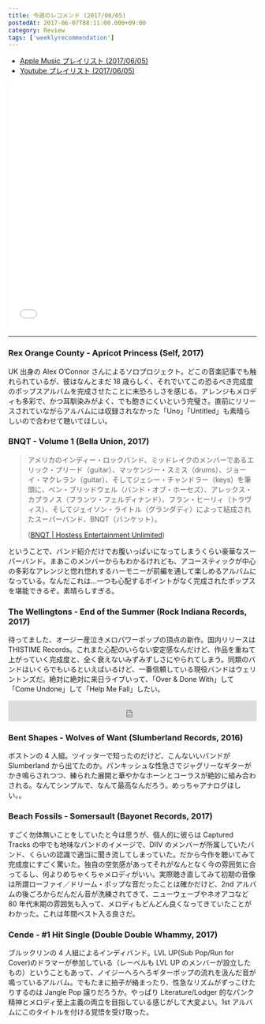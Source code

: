 ```yaml
---
title: 今週のレコメンド (2017/06/05)
postedAt: 2017-06-07T08:11:00.000+09:00
category: Review
tags: ['weeklyrecommendation']
---
```


- [Apple Music プレイリスト (2017/06/05)](https://itunes.apple.com/jp/playlist/%E4%BB%8A%E9%80%B1%E3%81%AE%E3%83%AC%E3%82%B3%E3%83%A1%E3%83%B3%E3%83%89-2017-06-05/idpl.1b2d7f49937f4ef6904e4fdf13d7ac38)
- [Youtube プレイリスト (2017/06/05)](https://www.youtube.com/playlist?list=PLegnWsUgQaycCNLE9ZLeBD0m-FFl-Mlxr)
<iframe src="//tools.applemusic.com/embed/v1/playlist/pl.1b2d7f49937f4ef6904e4fdf13d7ac38?country=jp" height="500px" width="100%" frameborder="0"></iframe>

---

### Rex Orange County - Apricot Princess (Self, 2017)

UK 出身の Alex O’Connor さんによるソロプロジェクト。どこの音楽記事でも触れられているが、彼はなんとまだ 18 歳らしく、それでいてこの恐るべき完成度のポップスアルバムを完成させたことに末恐ろしさを感じる。アレンジもメロディも多彩で、かつ耳馴染みがよく、でも飽きにくいという完璧さ。直前にリリースされていながらアルバムには収録されなかった「Uno」「Untitled」も素晴らしいので合わせて聴いてほしい。

### BNQT - Volume 1 (Bella Union, 2017)

> アメリカのインディー・ロックバンド、ミッドレイクのメンバーであるエリック・プリード（guitar）、マッケンジー・スミス（drums）、ジョーイ・マクレラン（guitar）、そしてジェシー・チャンドラー（keys）を筆頭に、ベン・ブリッドウェル（バンド・オブ・ホーセズ）、アレックス・カプラノス（フランツ・フェルディナンド）、フラン・ヒーリィ（トラヴィス）、そしてジェイソン・ライトル（グランダディ）によって結成されたスーパーバンド、BNQT（バンケット）。
>
> ([BNQT | Hostess Entertainment Unlimited](http://hostess.co.jp/artists/bnqt/))

ということで、バンド紹介だけでお腹いっぱいになってしまうくらい豪華なスーパーバンド。まあこのメンバーからもわかるけれども、アコースティックが中心の多彩なアレンジと惚れ惚れするハーモニーが前編を通して楽しめるアルバムになっている。なんだこれは…一つも心配するポイントがなく完成されたポップスを堪能できるぞ。素晴らしすぎる。

### The Wellingtons - End of the Summer (Rock Indiana Records, 2017)

待ってました、オージー産泣きメロパワーポップの頂点の新作。国内リリースは THISTIME Records。これまた心配のいらない安定感なんだけど、作品を重ねて上がっていく完成度と、全く衰えないみずみずしさにやられてしまう。同類のバンドはいくらでもいるといえばいるけど、一番信頼している現役バンドはウェリントンズだ。絶対に絶対に来日ライブいって、「Over & Done With」して「Come Undone」して「Help Me Fall」したい。

<iframe style="border: 0; width: 100%; height: 42px;" src="https://bandcamp.com/EmbeddedPlayer/album=1854846300/size=small/bgcol=ffffff/linkcol=0687f5/track=3915787047/transparent=true/" seamless=""><a href="http://thewellingtons.bandcamp.com/album/end-of-the-summer">End of the Summer by The Wellingtons</a></iframe>

### Bent Shapes - Wolves of Want (Slumberland Records, 2016)

ボストンの 4 人組。ツイッターで知ったのだけど、こんないいバンドが Slumberland から出てたのか。パンキッシュな性急さでジャグリーなギターがかき鳴らされつつ、練られた展開と華やかなホーンとコーラスが絶妙に組み合わされる。なんてシンプルで、なんて最高なんだろう。めっちゃアナログほしい。。

### Beach Fossils - Somersault (Bayonet Records, 2017)

すごく勿体無いことをしていたと今は思うが、個人的に彼らは Captured Tracks の中でも地味なバンドのイメージで、DIIV のメンバーが所属していたバンド、くらいの認識で適当に聞き流してしまっていた。だから今作を聴いてみて完成度にすごく驚いた。独自の空気感があってそれがなんとなく今の雰囲気に合ってるし、何よりめちゃくちゃメロディがいい。実際聴き直してみて初期の音像は所謂ローファイ／ドリーム・ポップな音だったことは確かだけど、2nd アルバムの後ごろからだんだん音が洗練されてきて、ニューウェーブやネオアコなど 80 年代末期の雰囲気も入って、メロディもどんどん良くなってきていたことがわかった。これは年間ベスト入る良さだ。

### Cende - #1 Hit Single (Double Double Whammy, 2017)

ブルックリンの 4 人組によるインディバンド。LVL UP(Sub Pop/Run for Cover)のドラマーが参加している（レーベルも LVL UP のメンバーが設立したもの）ということもあって、ノイジーへろへろギターポップの流れを汲んだ音が鳴っているアルバム。でもたまに拍子が絡まったり、性急なリズムがずっこけたりするのは Jangle Pop 譲りだろうか。やっぱり Literature/Lodger 的なパンク精神とメロディ至上主義の両立を目指している感じがして大変よい。1st アルバムにこのタイトルを付ける覚悟を受け取った。
